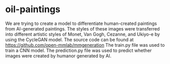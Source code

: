 # oil-paintings
We are trying to create a model to differentiate human-created paintings from AI-generated paintings.
The styles of these images were transferred into different artistic styles of Monet, Van Gogh, Cezanne, and Ukiyo-e by using the CycleGAN model. The source code can be found at https://github.com/open-mmlab/mmgeneration
The train.py file was used to train a CNN model. 
The prediction.py file was used to predict whether images were created by humanor generated by AI.
